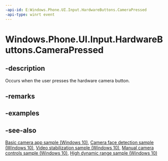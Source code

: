 ```yaml
---
-api-id: E:Windows.Phone.UI.Input.HardwareButtons.CameraPressed
-api-type: winrt event
---
```


<!-- Event syntax
static public event Windows.Foundation.EventHandler CameraPressed<Windows.Phone.UI.Input.CameraEventArgs>
-->

# Windows.Phone.UI.Input.HardwareButtons.CameraPressed

## -description
Occurs when the user presses the hardware camera button.

## -remarks

## -examples

## -see-also
[Basic camera app sample (Windows 10)](https://github.com/Microsoft/Windows-universal-samples/tree/master/Samples/CameraStarterKit), [Camera face detection sample (Windows 10)](https://go.microsoft.com/fwlink/p/?LinkId=619486), [Video stabilization sample (Windows 10)](https://go.microsoft.com/fwlink/p/?LinkId=620519), [Manual camera controls sample (Windows 10)](https://go.microsoft.com/fwlink/p/?LinkId=627611), [High dynamic range sample (Windows 10)](https://go.microsoft.com/fwlink/p/?LinkId=620517)
